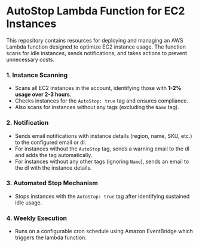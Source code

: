 # AutoStop Lambda Function for EC2 Instances

This repository contains resources for deploying and managing an AWS Lambda function designed to optimize EC2 instance usage. The function scans for idle instances, sends notifications, and takes actions to prevent unnecessary costs.


### 1. **Instance Scanning**
- Scans all EC2 instances in the account, identifying those with **1-2% usage over 2-3 hours**.
- Checks instances for the `AutoStop: true` tag and ensures compliance.
- Also scans for instances without any tags (excluding the `Name` tag).

### 2. **Notification**
- Sends email notifications with instance details (region, name, SKU, etc.) to the configured email or dl.
- For instances without the `AutoStop` tag, sends a warning email to the dl and adds the tag automatically.
- For instances without any other tags (ignoring `Name`), sends an email to the dl with the instance details.

### 3. **Automated Stop Mechanism**
- Stops instances with the `AutoStop: true` tag after identifying sustained idle usage.

### 4. **Weekly Execution**
- Runs on a configurable cron schedule using Amazon EventBridge which triggers the lambda function.
